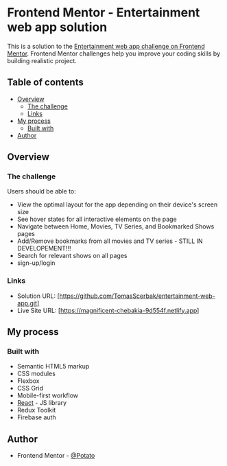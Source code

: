 # Frontend Mentor - Entertainment web app solution

This is a solution to the [Entertainment web app challenge on Frontend Mentor](https://www.frontendmentor.io/challenges/entertainment-web-app-J-UhgAW1X). Frontend Mentor challenges help you improve your coding skills by building realistic project.

## Table of contents

- [Overview](#overview)
  - [The challenge](#the-challenge)
  - [Links](#links)
- [My process](#my-process)
  - [Built with](#built-with)
- [Author](#author)

## Overview

### The challenge

Users should be able to:

- View the optimal layout for the app depending on their device's screen size
- See hover states for all interactive elements on the page
- Navigate between Home, Movies, TV Series, and Bookmarked Shows pages
- Add/Remove bookmarks from all movies and TV series - STILL IN DEVELOPEMENT!!!
- Search for relevant shows on all pages
- sign-up/login

### Links

- Solution URL: [https://github.com/TomasScerbak/entertainment-web-app.git]
- Live Site URL: [https://magnificent-chebakia-9d554f.netlify.app]

## My process

### Built with

- Semantic HTML5 markup
- CSS modules
- Flexbox
- CSS Grid
- Mobile-first workflow
- [React](https://reactjs.org/) - JS library
- Redux Toolkit
- Firebase auth

## Author

- Frontend Mentor - [@Potato](https://www.frontendmentor.io/profile/TomasScerbak)
